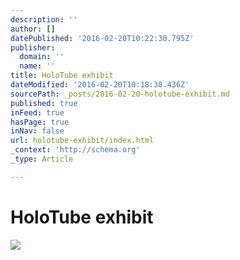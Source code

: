 ```yaml
---
description: ''
author: []
datePublished: '2016-02-20T10:22:30.795Z'
publisher:
  domain: ''
  name: ''
title: HoloTube exhibit
dateModified: '2016-02-20T10:18:30.436Z'
sourcePath: _posts/2016-02-20-holotube-exhibit.md
published: true
inFeed: true
hasPage: true
inNav: false
url: holotube-exhibit/index.html
_context: 'http://schema.org'
_type: Article

---
```

# HoloTube exhibit
![](https://the-grid-user-content.s3-us-west-2.amazonaws.com/0242e34b-65bc-4de2-a91f-7b19359e049a.png)